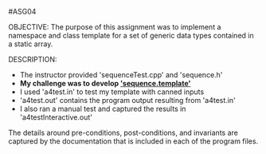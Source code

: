 #ASG04

OBJECTIVE: 
The purpose of this assignment was to implement a namespace and class template for a set of generic data types contained in a static array.

DESCRIPTION:
- The instructor provided 'sequenceTest.cpp' and 'sequence.h'
- **My challenge was to develop ['sequence.template'](sequence.template)**
- I used 'a4test.in' to test my template with canned inputs 
- 'a4test.out' contains the program output resulting from 'a4test.in'
- I also ran a manual test and captured the results in 'a4testInteractive.out'

The details around pre-conditions, post-conditions, and invariants are captured by the documentation that is included in each of the program files.
